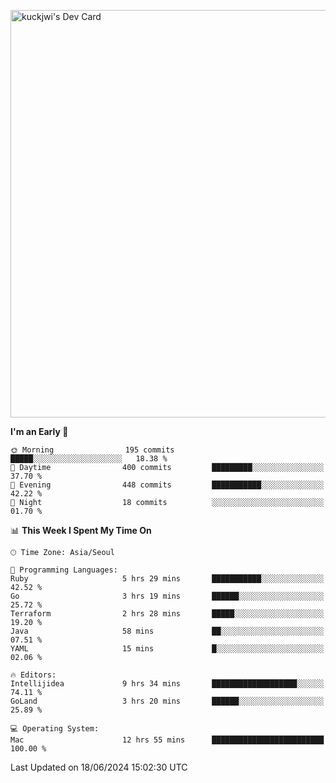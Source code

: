 <a href="https://app.daily.dev/kuckhwancho"><img src="https://api.daily.dev/devcards/v2/efef39c8028947428b3c0b486b9cd9b6.png?r=iz2&type=wide" width="652" alt="kuckjwi's Dev Card"/></a>

<!--START_SECTION:waka-->
**I'm an Early 🐤** 

```text
🌞 Morning                195 commits         █████░░░░░░░░░░░░░░░░░░░░   18.38 % 
🌆 Daytime                400 commits         █████████░░░░░░░░░░░░░░░░   37.70 % 
🌃 Evening                448 commits         ███████████░░░░░░░░░░░░░░   42.22 % 
🌙 Night                  18 commits          ░░░░░░░░░░░░░░░░░░░░░░░░░   01.70 % 
```


📊 **This Week I Spent My Time On** 

```text
🕑︎ Time Zone: Asia/Seoul

💬 Programming Languages: 
Ruby                     5 hrs 29 mins       ███████████░░░░░░░░░░░░░░   42.52 % 
Go                       3 hrs 19 mins       ██████░░░░░░░░░░░░░░░░░░░   25.72 % 
Terraform                2 hrs 28 mins       █████░░░░░░░░░░░░░░░░░░░░   19.20 % 
Java                     58 mins             ██░░░░░░░░░░░░░░░░░░░░░░░   07.51 % 
YAML                     15 mins             █░░░░░░░░░░░░░░░░░░░░░░░░   02.06 % 

🔥 Editors: 
Intellijidea             9 hrs 34 mins       ███████████████████░░░░░░   74.11 % 
GoLand                   3 hrs 20 mins       ██████░░░░░░░░░░░░░░░░░░░   25.89 % 

💻 Operating System: 
Mac                      12 hrs 55 mins      █████████████████████████   100.00 % 
```


 Last Updated on 18/06/2024 15:02:30 UTC
<!--END_SECTION:waka-->
